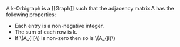 A k-Orbigraph is a [[Graph]] such that the adjacency matrix A has the following properties:

- Each entry is a non-negative integer.
- The sum of each row is k.
- If \\(A_{ij}\\) is non-zero then so is \\(A_{ji}\\)